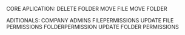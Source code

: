 CORE APLICATION:
    DELETE FOLDER
    MOVE FILE
    MOVE FOLDER

ADITIONALS:
    COMPANY
    ADMINS
    FILEPERMISSIONS
        UPDATE FILE PERMISSIONS
    FOLDERPERMISSION
        UPDATE FOLDER PERMISSIONS